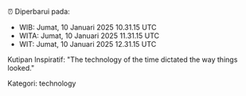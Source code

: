 ⏰ Diperbarui pada:
- WIB: Jumat, 10 Januari 2025 10.31.15 UTC
- WITA: Jumat, 10 Januari 2025 11.31.15 UTC
- WIT: Jumat, 10 Januari 2025 12.31.15 UTC

Kutipan Inspiratif:
"The technology of the time dictated the way things looked."


Kategori: technology

